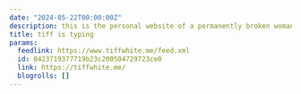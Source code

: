 ```yaml
---
date: "2024-05-22T00:00:00Z"
description: this is the personal website of a permanently broken woman.
title: tiff is typing
params:
  feedlink: https://www.tiffwhite.me/feed.xml
  id: 0423719377719b23c200504729723ce0
  link: https://tiffwhite.me/
  blogrolls: []
---
```

